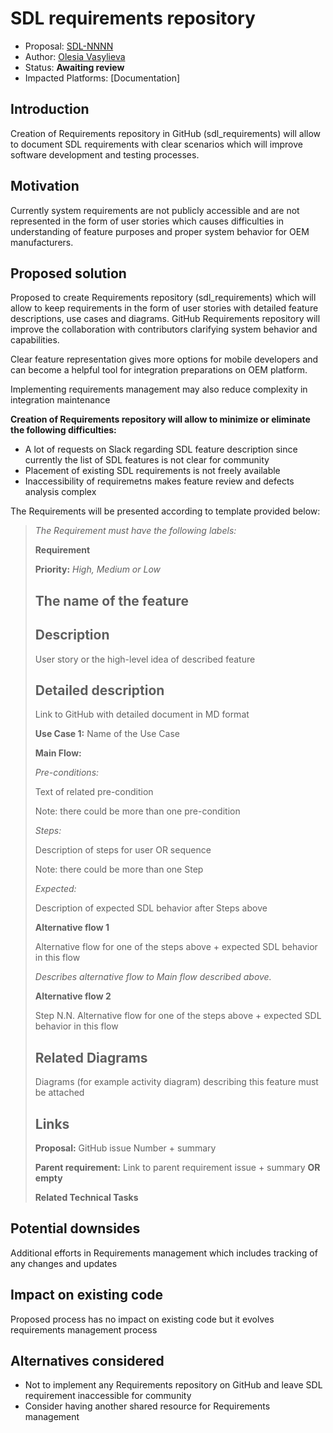 # SDL requirements repository 

* Proposal: [SDL-NNNN](NNNN-filename.md)
* Author: [Olesia Vasylieva](https://github.com/smartdevicelink)
* Status: **Awaiting review**
* Impacted Platforms: [Documentation]

## Introduction

Creation of Requirements repository in GitHub (sdl_requirements) will allow to document SDL requirements with clear scenarios which will improve software development and testing processes.

## Motivation

Currently system requirements are not publicly accessible and are not represented in the form of user stories which causes difficulties in understanding of feature purposes and proper system behavior for OEM manufacturers.

## Proposed solution

Proposed to create Requirements repository (sdl_requirements) which will allow to keep requirements in the form of user stories with detailed feature descriptions, use cases and diagrams. GitHub Requirements repository will improve the collaboration with contributors clarifying system behavior and capabilities. 

Clear feature representation gives more options for mobile developers and can become a helpful tool for integration preparations on OEM platform.

Implementing requirements management may also reduce complexity in integration maintenance

**Creation of Requirements repository will allow to minimize or eliminate the following difficulties:**

- A lot of requests on Slack regarding SDL feature description since currently the list of SDL features is not clear for community
- Placement of existing SDL requirements is not freely available
- Inaccessibility of requiremetns makes feature review and defects analysis complex

The Requirements will be presented according to template provided below:

>_The Requirement must have the following labels:_
>
> **Requirement**
>
> **Priority:** _High, Medium or Low_
>
> ## The name of the feature
>
> ## Description
>
> User story or the high-level idea of described feature
>
> ## Detailed description
>
> Link to GitHub with detailed document in MD format
>
> **Use Case 1:** Name of the Use Case
>
> **Main Flow:**
>
> _Pre-conditions:_
>
> Text of related pre-condition
>
> Note: there could be more than one pre-condition
>
> _Steps:_
>
> Description of steps for user OR sequence
>
> Note: there could be more than one Step
>
> _Expected:_
>
> Description of expected SDL behavior after Steps above
>
> **Alternative flow 1**
>
> Alternative flow for one of the steps above + expected SDL behavior in this flow
>
> _Describes alternative flow to Main flow described above._
>
> **Alternative flow 2**
>
> Step N.N. Alternative flow for one of the steps above + expected SDL behavior in this flow
>
> ## Related Diagrams
>
> Diagrams (for example activity diagram) describing this feature must be attached
>
> ## Links
>
> **Proposal:** GitHub issue Number + summary
>
> **Parent requirement:** Link to parent requirement issue + summary **OR empty**
>
> **Related Technical Tasks**

## Potential downsides

Additional efforts in Requirements management which includes tracking of any changes and updates

## Impact on existing code

Proposed process has no impact on existing code but it evolves requirements management process

## Alternatives considered

- Not to implement any Requirements repository on GitHub and leave SDL requirement inaccessible for community
- Consider having another shared resource for Requirements management
